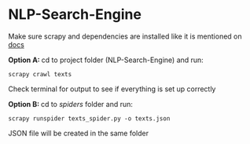 # NLP-Search-Engine

Make sure scrapy and dependencies are installed like it is mentioned on <a href="https://doc.scrapy.org/en/latest/intro/install.html">docs</a>

<strong> Option A: </strong>
cd to project folder (NLP-Search-Engine) and run:<br/>
```
scrapy crawl texts
```
Check terminal for output to see if everything is set up correctly <br/>


<strong> Option B: </strong>
cd to <em> spiders </em> folder and run: <br/>
```
scrapy runspider texts_spider.py -o texts.json
```
JSON file will be created in the same folder
